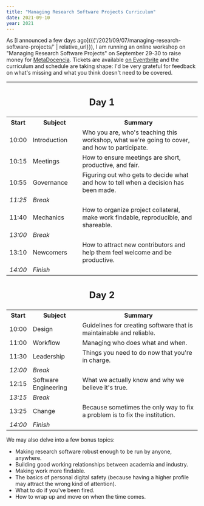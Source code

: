 ```yaml
---
title: "Managing Research Software Projects Curriculum"
date: 2021-09-10
year: 2021
---
```


As [I announced a few days ago]({{'/2021/09/07/managing-research-software-projects/' | relative_url}}),
I am running an online workshop on "Managing Research Software Projects" on September 29-30
to raise money for [MetaDocencia](https://www.metadocencia.org/).
Tickets are available [on Eventbrite](https://www.eventbrite.com/e/managing-research-software-projects-tickets-169833409299)
and the curriculum and schedule are taking shape:
I'd be very grateful for feedback on what's missing
and what you think doesn't need to be covered.

<div align="center">
  <table width="90%">
    <tr>
      <th colspan="3"><h2>Day 1</h2></th>
    </tr>
    <tr>
      <th>Start</th>
      <th>Subject</th>
      <th>Summary</th>
    </tr>
    <tr>
      <td>10:00</td>
      <td>Introduction</td>
      <td>Who you are, who's teaching this workshop, what we're going to cover, and how to participate.</td>
    </tr>
    <tr>
      <td>10:15</td>
      <td>Meetings</td>
      <td>How to ensure meetings are short, productive, and fair.</td>
    </tr>
    <tr>
      <td>10:55</td>
      <td>Governance</td>
      <td>Figuring out who gets to decide what and how to tell when a decision has been made.</td>
    </tr>
    <tr>
      <td><em>11:25</em></td>
      <td colspan="2"><em>Break</em></td>
    </tr>
    <tr>
      <td>11:40</td>
      <td>Mechanics</td>
      <td>How to organize project collateral, make work findable, reproducible, and shareable.</td>
    </tr>
    <tr>
      <td><em>13:00</em></td>
      <td colspan="2"><em>Break</em></td>
    </tr>
    <tr>
      <td>13:10</td>
      <td>Newcomers</td>
      <td>How to attract new contributors and help them feel welcome and be productive.</td>
    </tr>
    <tr>
      <td><em>14:00</em></td>
      <td colspan="2"><em>Finish</em></td>
    </tr>
    <tr>
      <th colspan="3"><h2>Day 2</h2></th>
    </tr>
    <tr>
      <th>Start</th>
      <th>Subject</th>
      <th>Summary</th>
    </tr>
    <tr>
      <td>10:00</td>
      <td>Design</td>
      <td>Guidelines for creating software that is maintainable and reliable.</td>
    </tr>
    <tr>
      <td>11:00</td>
      <td>Workflow</td>
      <td>Managing who does what and when.</td>
    </tr>
    <tr>
      <td>11:30</td>
      <td>Leadership</td>
      <td>Things you need to do now that you're in charge.</td>
    </tr>
    <tr>
      <td><em>12:00</em></td>
      <td colspan="2"><em>Break</em></td>
    </tr>
    <tr>
      <td>12:15</td>
      <td>Software Engineering</td>
      <td>What we actually know and why we believe it's true.</td>
    </tr>
    <tr>
      <td><em>13:15</em></td>
      <td colspan="2"><em>Break</em></td>
    </tr>
    <tr>
      <td>13:25</td>
      <td>Change</td>
      <td>Because sometimes the only way to fix a problem is to fix the institution.</td>
    </tr>
    <tr>
      <td><em>14:00</em></td>
      <td colspan="2"><em>Finish</em></td>
    </tr>
  </table>
</div>

We may also delve into a few bonus topics:

- Making research software robust enough to be run by anyone, anywhere.
- Building good working relationships between academia and industry.
- Making work more findable.
- The basics of personal digital safety (because having a higher profile may attract the wrong kind of attention).
- What to do if you've been fired.
- How to wrap up and move on when the time comes.
